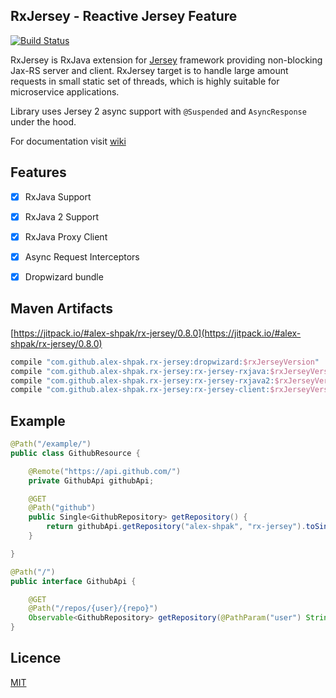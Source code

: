 ## RxJersey - Reactive Jersey Feature

[![Build Status](https://travis-ci.org/alex-shpak/rx-jersey.svg?branch=master)](https://travis-ci.org/alex-shpak/rx-jersey)

RxJersey is RxJava extension for [Jersey](https://jersey.java.net/) framework providing non-blocking Jax-RS server and client.
RxJersey target is to handle large amount requests in small static set of threads, which is highly suitable for microservice applications.

Library uses Jersey 2 async support with `@Suspended` and `AsyncResponse` under the hood.

For documentation visit [wiki](https://github.com/alex-shpak/rx-jersey/wiki)

## Features
- [x] RxJava Support
- [x] RxJava 2 Support
- [x] RxJava Proxy Client
- [x] Async Request Interceptors
- [x] Dropwizard bundle


## Maven Artifacts
[https://jitpack.io/#alex-shpak/rx-jersey/0.8.0](https://jitpack.io/#alex-shpak/rx-jersey/0.8.0)

```gradle
compile "com.github.alex-shpak.rx-jersey:dropwizard:$rxJerseyVersion"
compile "com.github.alex-shpak.rx-jersey:rx-jersey-rxjava:$rxJerseyVersion"
compile "com.github.alex-shpak.rx-jersey:rx-jersey-rxjava2:$rxJerseyVersion"
compile "com.github.alex-shpak.rx-jersey:rx-jersey-client:$rxJerseyVersion"
```


## Example
```java
@Path("/example/")
public class GithubResource {

    @Remote("https://api.github.com/")
    private GithubApi githubApi;

    @GET
    @Path("github")
    public Single<GithubRepository> getRepository() {
        return githubApi.getRepository("alex-shpak", "rx-jersey").toSingle();
    }

}

@Path("/")
public interface GithubApi {

    @GET
    @Path("/repos/{user}/{repo}")
    Observable<GithubRepository> getRepository(@PathParam("user") String username, @PathParam("repo") String repo);
}

```

## Licence
[MIT](LICENCE.txt)
